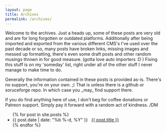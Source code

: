 ```yaml
---
layout: page
title: Archives
permalink: /archives/
---
```


<p>Welcome to the archives. Just a heads up, some of these posts are very old and are for long forgotten or outdated platforms. Additionally after being imported and exported from the various different CMS's I've used over the past decade or so, many posts have broken links, missing images and messed up formatting, there's even some draft posts and other random musings thrown in for good measure. (gotta love auto importers :D ) Fixing this stuff is on my 'someday' list, right under all of the other stuff I never manage to make time to do.</p>
<p>Generally the information contained in these posts is provided as-is. There's no support, you're on your own. ;) That is  unless there is a github or soruceforge repo. In which case you _may_ find support there.</p> 
<p>If you do find anything here of use, I don't beg for coffee donations or Patreon support.  Simply pay it forward with a random act of kindness. /DM</p>
<ul class="posts">
  {% for post in site.posts %}
    <li>
      <span class="post-date">{{ post.date | date: "%b %-d, %Y" }}</span>&nbsp;&nbsp;
      <a href="{{ post.url | relative_url }}">{{ post.title }}</a>
    </li>
  {% endfor %}
</ul>
